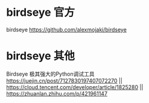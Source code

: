 
# birdseye 官方

birdseye https://github.com/alexmojaki/birdseye

# birdseye 其他

Birdseye 极其强大的Python调试工具 https://juejin.cn/post/7127830197407072270 || https://cloud.tencent.com/developer/article/1825280 || https://zhuanlan.zhihu.com/p/421961147
